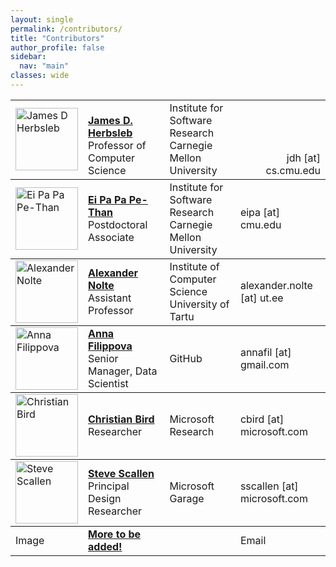```yaml
---
layout: single
permalink: /contributors/
title: "Contributors"
author_profile: false
sidebar:
  nav: "main"
classes: wide
---
```

<style>
.td {
  vertical-align: bottom;
}
</style>

<table style="width: 100%;">
<tr>
  <td><img src="/hackathon-research/images/jherbsleb.jpg" alt="James D Herbsleb" style="width:100px;height:100px;"></td>
  <td style="vertical-align: bottom;"><a href="https://herbsleb.org/"><strong>James D. Herbsleb</strong></a><br>Professor of Computer Science</td>
  <td style="vertical-align: bottom;">Institute for Software Research<br>Carnegie Mellon University</td>
  <td style="vertical-align: bottom; text-align: right;">jdh [at] cs.cmu.edu</td>
</tr>
<tr style="border-top: thin solid; align:bottom">
  <td><img src="/hackathon-research/images/eipa.jpg" alt="Ei Pa Pa Pe-Than" style="width:100px;height:100px;"></td>
  <td><a href="https://eipapa.github.io/"><strong>Ei Pa Pa Pe-Than</strong></a><br>Postdoctoral Associate</td>
  <td>Institute for Software Research<br>Carnegie Mellon University</td>
  <td>eipa [at] cmu.edu</td>
</tr>
<tr style="border-top: thin solid; align:bottom">
  <td><img src="/hackathon-research/images/anolte.jpg" alt="Alexander Nolte" style="width:100px;height:100px;"></td>
  <td><a href="http://www.anolte.com"><strong>Alexander Nolte</strong></a><br>Assistant Professor</td>
  <td>Institute of Computer Science<br>University of Tartu</td>
  <td>alexander.nolte [at] ut.ee</td>
</tr>
<tr style="border-top: thin solid; align:bottom">
  <td><img src="/hackathon-research/images/afilippova.jpg" alt="Anna Filippova" style="width:100px;height:100px;"></td>
  <td><a href="https://www.linkedin.com/in/annafilippova"><strong>Anna Filippova</strong></a><br>Senior Manager, Data Scientist</td>
  <td>GitHub</td>
  <td>annafil [at] gmail.com</td>
</tr>
<tr style="border-top: thin solid; align:bottom">
  <td><img src="/hackathon-research/images/cbird.jpg" alt="Christian Bird" style="width:100px;height:100px;"></td>
  <td><a href="https://www.microsoft.com/en-us/research/people/cbird/"><strong>Christian Bird</strong></a><br>Researcher</td>
  <td>Microsoft Research</td>
  <td>cbird [at] microsoft.com</td>
</tr>
<tr style="border-top: thin solid; align:bottom">
  <td><img src="/hackathon-research/images/sscallen.jpg" alt="Steve Scallen" style="width:100px;height:100px;"></td>
  <td><a href="https://www.linkedin.com/in/steve-scallen-2221893/"><strong>Steve Scallen</strong></a><br>Principal Design Researcher</td>
  <td>Microsoft Garage</td>
  <td>sscallen [at] microsoft.com</td>
</tr>
<tr style="border-top: thin solid; align:bottom">
  <td>Image</td>
  <td><a href=""><strong>More to be added!</strong></a><br></td>
  <td></td>
  <td>Email</td>
</tr>
<!-- <tr style="border-top: thin solid; align:top">
  <td>Image</td>
  <td><a href=""><strong></strong></a><br></td>
  <td></td>
  <td>Email</td>
</tr> -->
</table>
